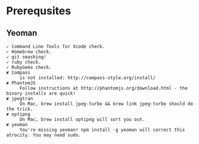 # Prerequsites

## Yeoman

    ✓ Command Line Tools for Xcode check.
    ✓ Homebrew check.
    ✓ git smashing!
    ✓ ruby check.
    ✓ RubyGems check.
    ✘ Compass
         is not installed: http://compass-style.org/install/  
    ✘ PhantomJS
         Follow instructions at http://phantomjs.org/download.html - the binary installs are quick! 
    ✘ jpegtran
         On Mac, brew install jpeg-turbo && brew link jpeg-turbo should do the trick.
    ✘ optipng
         On Mac, brew install optipng will sort you out.
    ✘ yeoman
         You're missing yeoman! npm install -g yeoman will correct this atrocity. You may need sudo.

